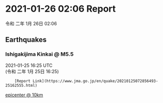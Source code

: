 # 2021-01-26 02:06 Report
令和 二年 1月 26日 02:06

## Earthquakes
### Ishigakijima Kinkai @ M5.5
2021-01-25 16:25 UTC  
        (令和 二年 1月 25日 16:25)
  
        [Report Link](https://www.jma.go.jp/en/quake/20210125072856493-25162555.html)  
[epicenter @ 10km](https://www.google.com/maps/place/23°00'00%22+123°36'00%22/@23,123.6,17z/data=!3m1!4b1!4m5!3m4!1s0x0:0x0!8m2!3d23!4d123.6)